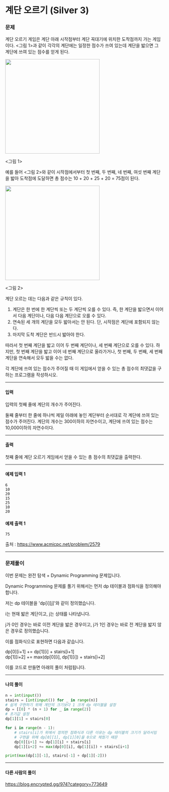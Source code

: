 # 계단 오르기 (Silver 3)

### 문제

계단 오르기 게임은 계단 아래 시작점부터 계단 꼭대기에 위치한 도착점까지 가는 게임이다. <그림 1>과 같이 각각의 계단에는 일정한 점수가 쓰여 있는데 계단을 밟으면 그 계단에 쓰여 있는 점수를 얻게 된다.

<img src="https://upload.acmicpc.net/7177ea45-aa8d-4724-b256-7b84832c9b97/-/preview/" width=300>

<그림 1>

예를 들어 <그림 2>와 같이 시작점에서부터 첫 번째, 두 번째, 네 번째, 여섯 번째 계단을 밟아 도착점에 도달하면 총 점수는 10 + 20 + 25 + 20 = 75점이 된다.

<img src="https://upload.acmicpc.net/f00b6121-1c25-492e-9bc0-d96377c586b0/-/preview/" width=300>

<그림 2>

계단 오르는 데는 다음과 같은 규칙이 있다.

1. 계단은 한 번에 한 계단씩 또는 두 계단씩 오를 수 있다. 즉, 한 계단을 밟으면서 이어서 다음 계단이나, 다음 다음 계단으로 오를 수 있다.
2. 연속된 세 개의 계단을 모두 밟아서는 안 된다. 단, 시작점은 계단에 포함되지 않는다.
3. 마지막 도착 계단은 반드시 밟아야 한다.

따라서 첫 번째 계단을 밟고 이어 두 번째 계단이나, 세 번째 계단으로 오를 수 있다. 하지만, 첫 번째 계단을 밟고 이어 네 번째 계단으로 올라가거나, 첫 번째, 두 번째, 세 번째 계단을 연속해서 모두 밟을 수는 없다.

각 계단에 쓰여 있는 점수가 주어질 때 이 게임에서 얻을 수 있는 총 점수의 최댓값을 구하는 프로그램을 작성하시오.

---

#### 입력

입력의 첫째 줄에 계단의 개수가 주어진다.

둘째 줄부터 한 줄에 하나씩 제일 아래에 놓인 계단부터 순서대로 각 계단에 쓰여 있는 점수가 주어진다. 계단의 개수는 300이하의 자연수이고, 계단에 쓰여 있는 점수는 10,000이하의 자연수이다.

---

#### 출력

첫째 줄에 계단 오르기 게임에서 얻을 수 있는 총 점수의 최댓값을 출력한다.

---

#### 예제 입력 1
~~~
6
10
20
15
25
10
20
~~~

#### 예제 출력 1
~~~
75
~~~

출처 : https://www.acmicpc.net/problem/2579

---

### 문제풀이

이번 문제는 완전 탐색 + Dynamic Programming 문제입니다.

Dynamic Programming 문제를 풀기 위해서는 먼저 dp 테이블과 점화식을 정의해야 합니다.

저는 dp 테이블을 'dp\[i]\[j]'와 같이 정의했습니다.

i는 현재 밟은 계단이고, j는 상태를 나타냅니다.

j가 0인 경우는 바로 이전 계단을 밟은 경우이고, j가 1인 경우는 바로 전 계단을 밟지 않은 경우로 정의했습니다.

이를 점화식으로 표현하면 다음과 같습니다.

dp\[0]\[i+1] += dp\[1]\[i] + stairs\[i+1]   
dp\[1]\[i+2] += max(dp\[0]\[i], dp\[1]\[i]) + stairs\[i+2]

이를 코드로 만들면 아래의 풀이 처럼됩니다.

---

#### 나의 풀이

~~~python
n = int(input())
stairs = [int(input()) for _ in range(n)]
# 쉽게 구현하기 위해 계단의 크기보다 1 크게 dp 테이블을 설정
dp = [[0] * (n + 1) for _ in range(2)]
# 초기값 설정
dp[1][1] = stairs[0]

for i in range(n - 1):
    # stairs[i]가 위에서 정의한 점화식과 다른 이유는 dp 테이블의 크기가 달라서임
    # 구현을 위해 dp[0][1], dp[1][0]을 0으로 채웠기 때문
    dp[0][i+1] += dp[1][i] + stairs[i]
    dp[1][i+2] += max(dp[0][i], dp[1][i]) + stairs[i+1]

print(max(dp[1][-1], stairs[-1] + dp[1][-2]))
~~~

---

#### 다른 사람의 풀이

https://blog.encrypted.gg/974?category=773649
